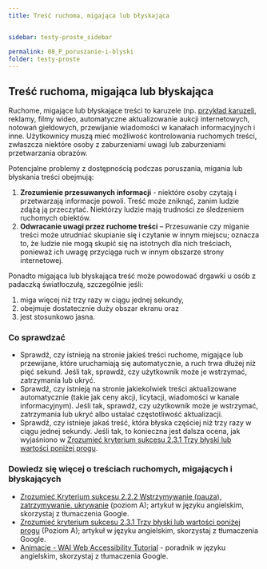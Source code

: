```yaml
---
title: Treść ruchoma, migająca lub błyskająca


sidebar: testy-proste_sidebar

permalink: 08_P_poruszanie-i-blyski
folder: testy-proste
---
```


## Treść ruchoma, migająca lub błyskająca

Ruchome, migające lub błyskające treści to karuzele (np. [przykład karuzeli](https://www.w3.org/WAI/tutorials/carousels/animations/#c), reklamy, filmy wideo, automatyczne aktualizowanie aukcji internetowych, notowań giełdowych, przewijanie wiadomości w kanałach informacyjnych i inne. Użytkownicy muszą mieć możliwość kontrolowania ruchomych treści, zwłaszcza niektóre osoby z zaburzeniami uwagi lub zaburzeniami przetwarzania obrazów.

Potencjalne problemy z dostępnością podczas poruszania, migania lub błyskania treści obejmują:
1.	**Zrozumienie przesuwanych informacji** - niektóre osoby czytają i przetwarzają informacje powoli. Treść może zniknąć, zanim ludzie zdążą ją przeczytać. Niektórzy ludzie mają trudności ze śledzeniem ruchomych obiektów.
2.	**Odwracanie uwagi przez ruchome treści** – Przesuwanie czy miganie  treści może utrudniać skupianie się i czytanie w innym miejscu; oznacza to, że ludzie nie mogą skupić się na istotnych dla nich treściach, ponieważ ich uwagę przyciąga ruch w innym obszarze strony internetowej.

Ponadto migająca lub błyskająca treść może powodować drgawki u osób z padaczką światłoczułą, szczególnie jeśli:

1.	miga więcej niż trzy razy w ciągu jednej sekundy,
2.	obejmuje dostatecznie duży obszar ekranu oraz
3.	jest stosunkowo jasna.

### Co sprawdzać
-	Sprawdź, czy istnieją na stronie jakieś treści ruchome, migające lub przewijane, które uruchamiają się automatycznie, a ruch trwa dłużej niż pięć sekund. Jeśli tak, sprawdź, czy użytkownik może je wstrzymać, zatrzymania lub ukryć.
-	Sprawdź, czy istnieją na stronie jakiekolwiek treści aktualizowane automatycznie (takie jak ceny akcji, licytacji, wiadomości w kanale informacyjnym). Jeśli tak, sprawdź, czy użytkownik może je wstrzymać, zatrzymania lub ukryć albo ustalać częstotliwość aktualizacji.
-	Sprawdź, czy istnieje jakaś treść, która błyska częściej niż trzy razy w ciągu jednej sekundy. Jeśli tak, to konieczna jest dalsza ocena, jak wyjaśniono w [Zrozumieć kryterium sukcesu 2.3.1 Trzy błyski lub wartości poniżej progu](https://www.w3.org/WAI/WCAG21/Understanding/three-flashes-or-below-threshold.html).


### Dowiedz się więcej o treściach ruchomych, migających i błyskających  
-	[Zrozumieć Kryterium sukcesu 2.2.2 Wstrzymywanie (pauza), zatrzymywanie, ukrywanie](https://www.w3.org/WAI/WCAG21/Understanding/pause-stop-hide.html) (poziom A); artykuł w języku angielskim, skorzystaj z tłumaczenia Google.	
-	[Zrozumieć kryterium sukcesu 2.3.1 Trzy błyski lub wartości poniżej progu](https://www.w3.org/WAI/WCAG21/Understanding/three-flashes-or-below-threshold.html) (Poziom A); artykuł w języku angielskim, skorzystaj z tłumaczenia Google.
-	[Animacje - WAI Web Accessibility Tutorial](https://www.w3.org/WAI/tutorials/carousels/animations/) - poradnik w języku angielskim, skorzystaj z tłumaczenia Google.

